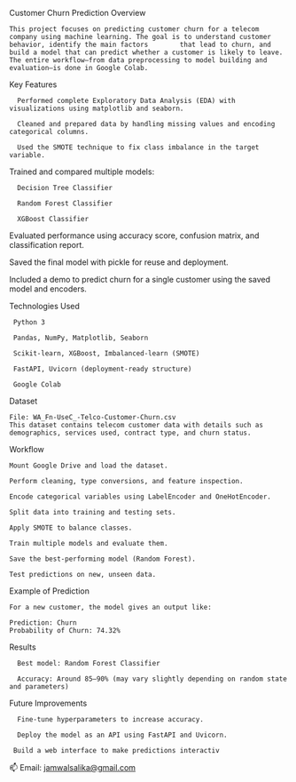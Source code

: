 Customer Churn Prediction
Overview

    This project focuses on predicting customer churn for a telecom company using machine learning. The goal is to understand customer behavior, identify the main factors        that lead to churn, and build a model that can predict whether a customer is likely to leave.
    The entire workflow—from data preprocessing to model building and evaluation—is done in Google Colab.


Key Features

      Performed complete Exploratory Data Analysis (EDA) with visualizations using matplotlib and seaborn.

      Cleaned and prepared data by handling missing values and encoding categorical columns.

      Used the SMOTE technique to fix class imbalance in the target variable.

Trained and compared multiple models:

      Decision Tree Classifier

      Random Forest Classifier

      XGBoost Classifier

Evaluated performance using accuracy score, confusion matrix, and classification report.

Saved the final model with pickle for reuse and deployment.

Included a demo to predict churn for a single customer using the saved model and encoders.

Technologies Used

     Python 3

     Pandas, NumPy, Matplotlib, Seaborn

     Scikit-learn, XGBoost, Imbalanced-learn (SMOTE)

     FastAPI, Uvicorn (deployment-ready structure)

     Google Colab

Dataset

    File: WA_Fn-UseC_-Telco-Customer-Churn.csv
    This dataset contains telecom customer data with details such as demographics, services used, contract type, and churn status.

Workflow

    Mount Google Drive and load the dataset.

    Perform cleaning, type conversions, and feature inspection.

    Encode categorical variables using LabelEncoder and OneHotEncoder.

    Split data into training and testing sets.

    Apply SMOTE to balance classes.

    Train multiple models and evaluate them.

    Save the best-performing model (Random Forest).

    Test predictions on new, unseen data.

 Example  of Prediction

    For a new customer, the model gives an output like:

    Prediction: Churn
    Probability of Churn: 74.32%


Results

      Best model: Random Forest Classifier

      Accuracy: Around 85–90% (may vary slightly depending on random state and parameters)

Future Improvements

      Fine-tune hyperparameters to increase accuracy.

      Deploy the model as an API using FastAPI and Uvicorn.

     Build a web interface to make predictions interactiv


📫 Email: jamwalsalika@gmail.com
